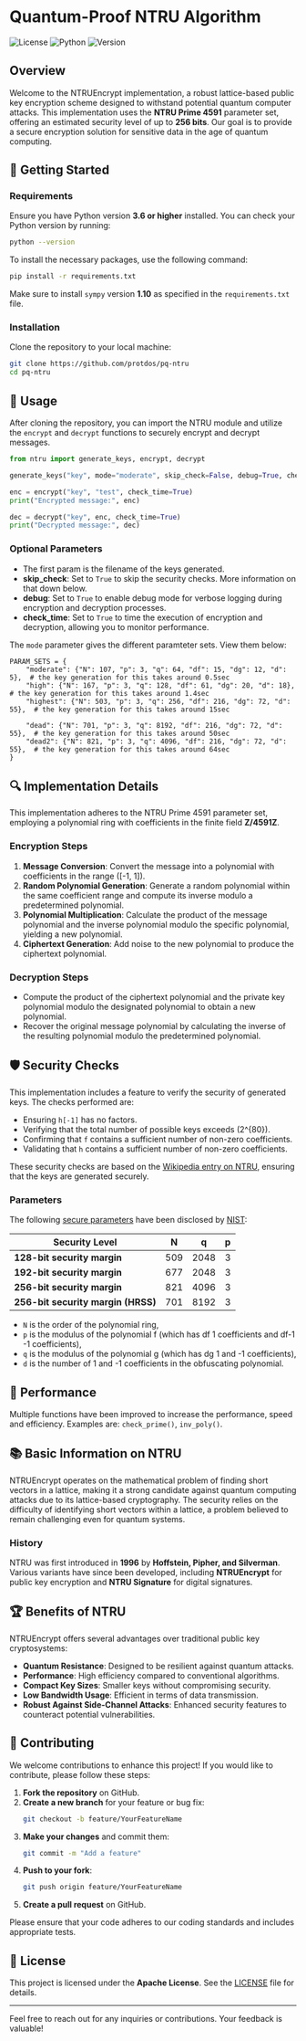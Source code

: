 # Quantum-Proof NTRU Algorithm

![License](https://img.shields.io/badge/license-Apache-blue.svg) ![Python](https://img.shields.io/badge/python-3.6%2B-brightgreen.svg) ![Version](https://img.shields.io/badge/version-1.0.0-orange.svg)

## Overview

Welcome to the NTRUEncrypt implementation, a robust lattice-based public key encryption scheme designed to withstand potential quantum computer attacks. This implementation uses the **NTRU Prime 4591** parameter set, offering an estimated security level of up to **256 bits**. Our goal is to provide a secure encryption solution for sensitive data in the age of quantum computing.

## 🚀 Getting Started

### Requirements

Ensure you have Python version **3.6 or higher** installed. You can check your Python version by running:

```bash
python --version
```

To install the necessary packages, use the following command:

```bash
pip install -r requirements.txt
```

Make sure to install `sympy` version **1.10** as specified in the `requirements.txt` file.

### Installation

Clone the repository to your local machine:

```bash
git clone https://github.com/protdos/pq-ntru
cd pq-ntru
```

## 🔑 Usage

After cloning the repository, you can import the NTRU module and utilize the `encrypt` and `decrypt` functions to securely encrypt and decrypt messages.

```python
from ntru import generate_keys, encrypt, decrypt

generate_keys("key", mode="moderate", skip_check=False, debug=True, check_time=True)

enc = encrypt("key", "test", check_time=True)
print("Encrypted message:", enc)

dec = decrypt("key", enc, check_time=True)
print("Decrypted message:", dec)
```

### Optional Parameters
- The first param is the filename of the keys generated.
- **skip_check**: Set to `True` to skip the security checks. More information on that down below.
- **debug**: Set to `True` to enable debug mode for verbose logging during encryption and decryption processes.
- **check_time**: Set to `True` to time the execution of encryption and decryption, allowing you to monitor performance.

The `mode` parameter gives the different paramteter sets. View them below:
```
PARAM_SETS = {
    "moderate": {"N": 107, "p": 3, "q": 64, "df": 15, "dg": 12, "d": 5},  # the key generation for this takes around 0.5sec
    "high": {"N": 167, "p": 3, "q": 128, "df": 61, "dg": 20, "d": 18},  # the key generation for this takes around 1.4sec
    "highest": {"N": 503, "p": 3, "q": 256, "df": 216, "dg": 72, "d": 55},  # the key generation for this takes around 15sec

    "dead": {"N": 701, "p": 3, "q": 8192, "df": 216, "dg": 72, "d": 55},  # the key generation for this takes around 50sec
    "dead2": {"N": 821, "p": 3, "q": 4096, "df": 216, "dg": 72, "d": 55},  # the key generation for this takes around 64sec
}
```

## 🔍 Implementation Details

This implementation adheres to the NTRU Prime 4591 parameter set, employing a polynomial ring with coefficients in the finite field **Z/4591Z**. 

### Encryption Steps

1. **Message Conversion**: Convert the message into a polynomial with coefficients in the range \([-1, 1]\).
2. **Random Polynomial Generation**: Generate a random polynomial within the same coefficient range and compute its inverse modulo a predetermined polynomial.
3. **Polynomial Multiplication**: Calculate the product of the message polynomial and the inverse polynomial modulo the specific polynomial, yielding a new polynomial.
4. **Ciphertext Generation**: Add noise to the new polynomial to produce the ciphertext polynomial.

### Decryption Steps

- Compute the product of the ciphertext polynomial and the private key polynomial modulo the designated polynomial to obtain a new polynomial.
- Recover the original message polynomial by calculating the inverse of the resulting polynomial modulo the predetermined polynomial.

## 🛡️ Security Checks

This implementation includes a feature to verify the security of generated keys. The checks performed are:

- Ensuring `h[-1]` has no factors.
- Verifying that the total number of possible keys exceeds \(2^{80}\).
- Confirming that `f` contains a sufficient number of non-zero coefficients.
- Validating that `h` contains a sufficient number of non-zero coefficients.

These security checks are based on the [Wikipedia entry on NTRU](https://en.wikipedia.org/wiki/NTRUEncrypt#Attacks), ensuring that the keys are generated securely.

### Parameters

The following [secure parameters](https://en.wikipedia.org/wiki/NTRUEncrypt#Table_1:_Parameters) have been disclosed by [NIST](https://www.nist.gov/):

| Security Level                 | N   | q    | p |
|--------------------------------|-----|------|---|
| **128-bit security margin**    | 509 | 2048 | 3 |
| **192-bit security margin**    | 677 | 2048 | 3 |
| **256-bit security margin**    | 821 | 4096 | 3 |
| **256-bit security margin (HRSS)** | 701 | 8192 | 3 |

- `N` is the order of the polynomial ring, 
- `p` is the modulus of the polynomial f (which has df 1 coefficients and df-1 -1 coefficients), 
- `q` is the modulus of the polynomial g (which has dg 1 and -1 coefficients),
- `d` is the number of 1 and -1 coefficients in the obfuscating polynomial.

## 🚀 Performance
Multiple functions have been improved to increase the performance, speed and efficiency. Examples are: `check_prime()`, `inv_poly()`.


## 📚 Basic Information on NTRU

NTRUEncrypt operates on the mathematical problem of finding short vectors in a lattice, making it a strong candidate against quantum computing attacks due to its lattice-based cryptography. The security relies on the difficulty of identifying short vectors within a lattice, a problem believed to remain challenging even for quantum systems.

### History

NTRU was first introduced in **1996** by **Hoffstein, Pipher, and Silverman**. Various variants have since been developed, including **NTRUEncrypt** for public key encryption and **NTRU Signature** for digital signatures.

## 🏆 Benefits of NTRU

NTRUEncrypt offers several advantages over traditional public key cryptosystems:

- **Quantum Resistance**: Designed to be resilient against quantum attacks.
- **Performance**: High efficiency compared to conventional algorithms.
- **Compact Key Sizes**: Smaller keys without compromising security.
- **Low Bandwidth Usage**: Efficient in terms of data transmission.
- **Robust Against Side-Channel Attacks**: Enhanced security features to counteract potential vulnerabilities.

## 🤝 Contributing

We welcome contributions to enhance this project! If you would like to contribute, please follow these steps:

1. **Fork the repository** on GitHub.
2. **Create a new branch** for your feature or bug fix:
   ```bash
   git checkout -b feature/YourFeatureName
   ```
3. **Make your changes** and commit them:
   ```bash
   git commit -m "Add a feature"
   ```
4. **Push to your fork**:
   ```bash
   git push origin feature/YourFeatureName
   ```
5. **Create a pull request** on GitHub.

Please ensure that your code adheres to our coding standards and includes appropriate tests.

## 📜 License

This project is licensed under the **Apache License**. See the [LICENSE](LICENSE) file for details.

---

Feel free to reach out for any inquiries or contributions. Your feedback is valuable!
